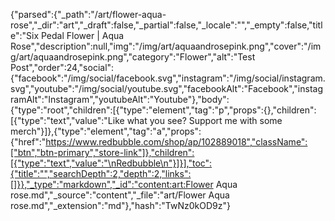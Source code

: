{"parsed":{"_path":"/art/flower-aqua-rose","_dir":"art","_draft":false,"_partial":false,"_locale":"","_empty":false,"title":"Six Pedal Flower | Aqua Rose","description":null,"img":"/img/art/aquaandrosepink.png","cover":"/img/art/aquaandrosepink.png","category":"Flower","alt":"Test Post","order":24,"social":{"facebook":"/img/social/facebook.svg","instagram":"/img/social/instagram.svg","youtube":"/img/social/youtube.svg","facebookAlt":"Facebook","instagramAlt":"Instagram","youtubeAlt":"Youtube"},"body":{"type":"root","children":[{"type":"element","tag":"p","props":{},"children":[{"type":"text","value":"Like what you see? Support me with some merch"}]},{"type":"element","tag":"a","props":{"href":"https://www.redbubble.com/shop/ap/102889018","className":["btn","btn-primary","store-link"]},"children":[{"type":"text","value":"\nRedbubble\n"}]}],"toc":{"title":"","searchDepth":2,"depth":2,"links":[]}},"_type":"markdown","_id":"content:art:Flower Aqua rose.md","_source":"content","_file":"art/Flower Aqua rose.md","_extension":"md"},"hash":"TwNz0kOD9z"}